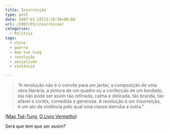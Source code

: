 ```yaml
---
title: Insurreição
type: post
date: 2007-03-18T13:19:50+00:00
url: /2007/03/insurreicao/
categories:
  - Política
tags:
  - china
  - guerra
  - mao-tsé tung
  - revolução
  - socialismo
  - violência

---
```

> “A revolução não é o convite para um jantar, a composição de uma obra literária, a pintura de um quadro ou a confecção de um bordado, ela não pode ser assim tão refinada, calma e delicada, tão branda, tão afável e cortês, comedida e generosa. A revolução é um insurreição, é um ato de violência pelo qual uma classe derruba a outra.”

([Mao Tsé-Tung][1], [O Livro Vermelho][2])

Será que tem que ser assim?

 [1]: http://pt.wikipedia.org/wiki/Mao_Ts%C3%A9-Tung
 [2]: http://pt.wikipedia.org/wiki/O_Livro_Vermelho

